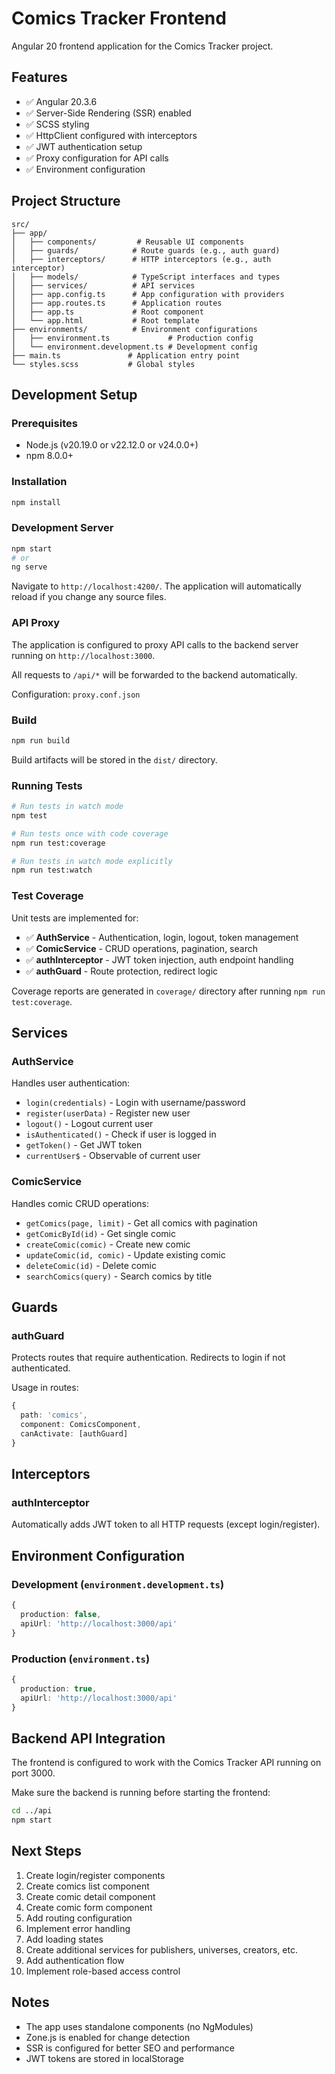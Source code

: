 # Comics Tracker Frontend

Angular 20 frontend application for the Comics Tracker project.

## Features

- ✅ Angular 20.3.6
- ✅ Server-Side Rendering (SSR) enabled
- ✅ SCSS styling
- ✅ HttpClient configured with interceptors
- ✅ JWT authentication setup
- ✅ Proxy configuration for API calls
- ✅ Environment configuration

## Project Structure

```
src/
├── app/
│   ├── components/         # Reusable UI components
│   ├── guards/            # Route guards (e.g., auth guard)
│   ├── interceptors/      # HTTP interceptors (e.g., auth interceptor)
│   ├── models/            # TypeScript interfaces and types
│   ├── services/          # API services
│   ├── app.config.ts      # App configuration with providers
│   ├── app.routes.ts      # Application routes
│   ├── app.ts             # Root component
│   └── app.html           # Root template
├── environments/          # Environment configurations
│   ├── environment.ts             # Production config
│   └── environment.development.ts # Development config
├── main.ts               # Application entry point
└── styles.scss           # Global styles
```

## Development Setup

### Prerequisites

- Node.js (v20.19.0 or v22.12.0 or v24.0.0+)
- npm 8.0.0+

### Installation

```bash
npm install
```

### Development Server

```bash
npm start
# or
ng serve
```

Navigate to `http://localhost:4200/`. The application will automatically reload if you change any source files.

### API Proxy

The application is configured to proxy API calls to the backend server running on `http://localhost:3000`.

All requests to `/api/*` will be forwarded to the backend automatically.

Configuration: `proxy.conf.json`

### Build

```bash
npm run build
```

Build artifacts will be stored in the `dist/` directory.

### Running Tests

```bash
# Run tests in watch mode
npm test

# Run tests once with code coverage
npm run test:coverage

# Run tests in watch mode explicitly
npm run test:watch
```

### Test Coverage

Unit tests are implemented for:

- ✅ **AuthService** - Authentication, login, logout, token management
- ✅ **ComicService** - CRUD operations, pagination, search
- ✅ **authInterceptor** - JWT token injection, auth endpoint handling
- ✅ **authGuard** - Route protection, redirect logic

Coverage reports are generated in `coverage/` directory after running `npm run test:coverage`.

## Services

### AuthService

Handles user authentication:

- `login(credentials)` - Login with username/password
- `register(userData)` - Register new user
- `logout()` - Logout current user
- `isAuthenticated()` - Check if user is logged in
- `getToken()` - Get JWT token
- `currentUser$` - Observable of current user

### ComicService

Handles comic CRUD operations:

- `getComics(page, limit)` - Get all comics with pagination
- `getComicById(id)` - Get single comic
- `createComic(comic)` - Create new comic
- `updateComic(id, comic)` - Update existing comic
- `deleteComic(id)` - Delete comic
- `searchComics(query)` - Search comics by title

## Guards

### authGuard

Protects routes that require authentication. Redirects to login if not authenticated.

Usage in routes:

```typescript
{
  path: 'comics',
  component: ComicsComponent,
  canActivate: [authGuard]
}
```

## Interceptors

### authInterceptor

Automatically adds JWT token to all HTTP requests (except login/register).

## Environment Configuration

### Development (`environment.development.ts`)

```typescript
{
  production: false,
  apiUrl: 'http://localhost:3000/api'
}
```

### Production (`environment.ts`)

```typescript
{
  production: true,
  apiUrl: 'http://localhost:3000/api'
}
```

## Backend API Integration

The frontend is configured to work with the Comics Tracker API running on port 3000.

Make sure the backend is running before starting the frontend:

```bash
cd ../api
npm start
```

## Next Steps

1. Create login/register components
2. Create comics list component
3. Create comic detail component
4. Create comic form component
5. Add routing configuration
6. Implement error handling
7. Add loading states
8. Create additional services for publishers, universes, creators, etc.
9. Add authentication flow
10. Implement role-based access control

## Notes

- The app uses standalone components (no NgModules)
- Zone.js is enabled for change detection
- SSR is configured for better SEO and performance
- JWT tokens are stored in localStorage
